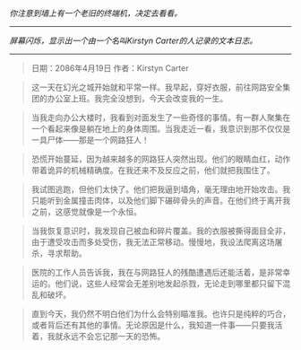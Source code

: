 _你注意到墙上有一个老旧的终端机，决定去看看。_

---

_屏幕闪烁，显示出一个由一个名叫Kirstyn Carter的人记录的文本日志。_

---

> 日期：2086年4月19日
> 作者：Kirstyn Carter

> 这一天在幻光之城开始就和平常一样。我早起，穿好衣服，前往网路安全集团的办公室上班。我完全没想到，今天会改变我的一生。

> 当我走向办公大楼时，我看到对面发生了一些奇怪的事情。有一群人聚集在一个看起来像是躺在地上的身体周围。当我走近一看，我意识到那不仅仅是一具尸体——那是一个网路狂人！

> 恐慌开始蔓延，因为越来越多的网路狂人突然出现。他们的眼睛血红，动作带着诡异的机械精确度。在我还来不及反应之前，他们就把我围住了。

> 我试图逃跑，但他们太快了。他们把我逼到墙角，毫无理由地开始攻击。我只能听到金属撞击肉体，以及他们脚下碾碎骨头的声音。在他们终于离开我之前，这感觉就像是一个永恒。

> 当我恢复意识时，我发现自己被血和碎片覆盖。我的衣服被撕得面目全非，由于遭受攻击而多处受伤，我无法正常移动。慢慢地，我设法爬离这场屠杀，寻求帮助。

> 医院的工作人员告诉我，我在与网路狂人的残酷遭遇后还能活着，是非常幸运的。他们说，这些人经常会无差别地发起杀戮，无论走到哪里都只留下混乱和破坏。

> 直到今天，我仍然不明白他们为什么会特别瞄准我。也许只是纯粹的巧合，或者背后还有其他的事情。无论原因是什么，我知道一件事——只要我活着，我就永远不会忘记那一天的恐怖。
